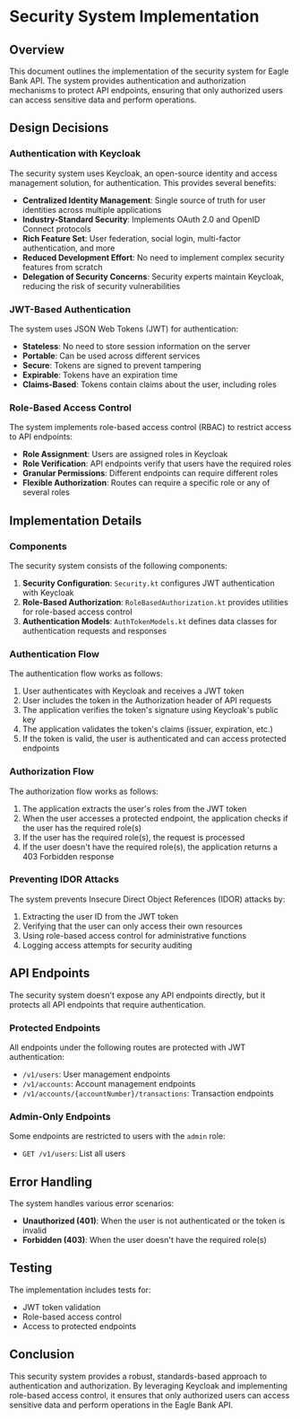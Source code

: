 # Security System Implementation

## Overview

This document outlines the implementation of the security system for Eagle Bank API. The system provides authentication
and authorization mechanisms to protect API endpoints, ensuring that only authorized users can access sensitive data and
perform operations.

## Design Decisions

### Authentication with Keycloak

The security system uses Keycloak, an open-source identity and access management solution, for authentication. This
provides several benefits:

- **Centralized Identity Management**: Single source of truth for user identities across multiple applications
- **Industry-Standard Security**: Implements OAuth 2.0 and OpenID Connect protocols
- **Rich Feature Set**: User federation, social login, multi-factor authentication, and more
- **Reduced Development Effort**: No need to implement complex security features from scratch
- **Delegation of Security Concerns**: Security experts maintain Keycloak, reducing the risk of security vulnerabilities

### JWT-Based Authentication

The system uses JSON Web Tokens (JWT) for authentication:

- **Stateless**: No need to store session information on the server
- **Portable**: Can be used across different services
- **Secure**: Tokens are signed to prevent tampering
- **Expirable**: Tokens have an expiration time
- **Claims-Based**: Tokens contain claims about the user, including roles

### Role-Based Access Control

The system implements role-based access control (RBAC) to restrict access to API endpoints:

- **Role Assignment**: Users are assigned roles in Keycloak
- **Role Verification**: API endpoints verify that users have the required roles
- **Granular Permissions**: Different endpoints can require different roles
- **Flexible Authorization**: Routes can require a specific role or any of several roles

## Implementation Details

### Components

The security system consists of the following components:

1. **Security Configuration**: `Security.kt` configures JWT authentication with Keycloak
2. **Role-Based Authorization**: `RoleBasedAuthorization.kt` provides utilities for role-based access control
3. **Authentication Models**: `AuthTokenModels.kt` defines data classes for authentication requests and responses

### Authentication Flow

The authentication flow works as follows:

1. User authenticates with Keycloak and receives a JWT token
2. User includes the token in the Authorization header of API requests
3. The application verifies the token's signature using Keycloak's public key
4. The application validates the token's claims (issuer, expiration, etc.)
5. If the token is valid, the user is authenticated and can access protected endpoints

### Authorization Flow

The authorization flow works as follows:

1. The application extracts the user's roles from the JWT token
2. When the user accesses a protected endpoint, the application checks if the user has the required role(s)
3. If the user has the required role(s), the request is processed
4. If the user doesn't have the required role(s), the application returns a 403 Forbidden response

### Preventing IDOR Attacks

The system prevents Insecure Direct Object References (IDOR) attacks by:

1. Extracting the user ID from the JWT token
2. Verifying that the user can only access their own resources
3. Using role-based access control for administrative functions
4. Logging access attempts for security auditing

## API Endpoints

The security system doesn't expose any API endpoints directly, but it protects all API endpoints that require
authentication.

### Protected Endpoints

All endpoints under the following routes are protected with JWT authentication:

- `/v1/users`: User management endpoints
- `/v1/accounts`: Account management endpoints
- `/v1/accounts/{accountNumber}/transactions`: Transaction endpoints

### Admin-Only Endpoints

Some endpoints are restricted to users with the `admin` role:

- `GET /v1/users`: List all users

## Error Handling

The system handles various error scenarios:

- **Unauthorized (401)**: When the user is not authenticated or the token is invalid
- **Forbidden (403)**: When the user doesn't have the required role(s)

## Testing

The implementation includes tests for:

- JWT token validation
- Role-based access control
- Access to protected endpoints

## Conclusion

This security system provides a robust, standards-based approach to authentication and authorization. By leveraging
Keycloak and implementing role-based access control, it ensures that only authorized users can access sensitive data and
perform operations in the Eagle Bank API.